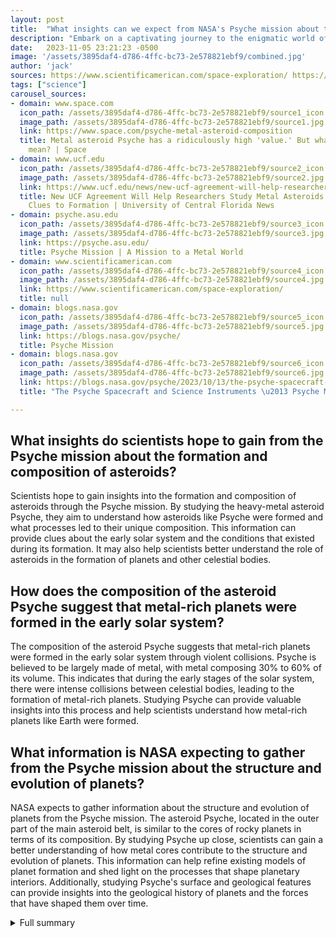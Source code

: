 ```yaml
---
layout: post
title:  "What insights can we expect from NASA's Psyche mission about the formation and composition of asteroids?"
description: "Embark on a captivating journey to the enigmatic world of Psyche, a heavy-metal asteroid that holds the key to understanding the formation and composition of asteroids. NASA's groundbreaking Psyche mission is set to revolutionize our knowledge of the solar system's origins."
date:   2023-11-05 23:21:23 -0500
image: '/assets/3895daf4-d786-4ffc-bc73-2e578821ebf9/combined.jpg'
author: 'jack'
sources: https://www.scientificamerican.com/space-exploration/ https://blogs.nasa.gov/psyche/ https://www.space.com/psyche-metal-asteroid-composition https://blogs.nasa.gov/psyche/2023/10/13/the-psyche-spacecraft-and-science-instruments/ https://www.ucf.edu/news/new-ucf-agreement-will-help-researchers-study-metal-asteroids-for-resources-clues-to-formation/ https://psyche.asu.edu/
tags: ["science"]
carousel_sources:
- domain: www.space.com
  icon_path: /assets/3895daf4-d786-4ffc-bc73-2e578821ebf9/source1_icon.jpg
  image_path: /assets/3895daf4-d786-4ffc-bc73-2e578821ebf9/source1.jpg
  link: https://www.space.com/psyche-metal-asteroid-composition
  title: Metal asteroid Psyche has a ridiculously high 'value.' But what does that
    mean? | Space
- domain: www.ucf.edu
  icon_path: /assets/3895daf4-d786-4ffc-bc73-2e578821ebf9/source2_icon.jpg
  image_path: /assets/3895daf4-d786-4ffc-bc73-2e578821ebf9/source2.jpg
  link: https://www.ucf.edu/news/new-ucf-agreement-will-help-researchers-study-metal-asteroids-for-resources-clues-to-formation/
  title: New UCF Agreement Will Help Researchers Study Metal Asteroids for Resources,
    Clues to Formation | University of Central Florida News
- domain: psyche.asu.edu
  icon_path: /assets/3895daf4-d786-4ffc-bc73-2e578821ebf9/source3_icon.jpg
  image_path: /assets/3895daf4-d786-4ffc-bc73-2e578821ebf9/source3.jpg
  link: https://psyche.asu.edu/
  title: Psyche Mission | A Mission to a Metal World
- domain: www.scientificamerican.com
  icon_path: /assets/3895daf4-d786-4ffc-bc73-2e578821ebf9/source4_icon.jpg
  image_path: /assets/3895daf4-d786-4ffc-bc73-2e578821ebf9/source4.jpg
  link: https://www.scientificamerican.com/space-exploration/
  title: null
- domain: blogs.nasa.gov
  icon_path: /assets/3895daf4-d786-4ffc-bc73-2e578821ebf9/source5_icon.jpg
  image_path: /assets/3895daf4-d786-4ffc-bc73-2e578821ebf9/source5.jpg
  link: https://blogs.nasa.gov/psyche/
  title: Psyche Mission
- domain: blogs.nasa.gov
  icon_path: /assets/3895daf4-d786-4ffc-bc73-2e578821ebf9/source6_icon.jpg
  image_path: /assets/3895daf4-d786-4ffc-bc73-2e578821ebf9/source6.jpg
  link: https://blogs.nasa.gov/psyche/2023/10/13/the-psyche-spacecraft-and-science-instruments/
  title: "The Psyche Spacecraft and Science Instruments \u2013 Psyche Mission"

---
```


## What insights do scientists hope to gain from the Psyche mission about the formation and composition of asteroids?
Scientists hope to gain insights into the formation and composition of asteroids through the Psyche mission. By studying the heavy-metal asteroid Psyche, they aim to understand how asteroids like Psyche were formed and what processes led to their unique composition. This information can provide clues about the early solar system and the conditions that existed during its formation. It may also help scientists better understand the role of asteroids in the formation of planets and other celestial bodies.

## How does the composition of the asteroid Psyche suggest that metal-rich planets were formed in the early solar system?
The composition of the asteroid Psyche suggests that metal-rich planets were formed in the early solar system through violent collisions. Psyche is believed to be largely made of metal, with metal composing 30% to 60% of its volume. This indicates that during the early stages of the solar system, there were intense collisions between celestial bodies, leading to the formation of metal-rich planets. Studying Psyche can provide valuable insights into this process and help scientists understand how metal-rich planets like Earth were formed.

## What information is NASA expecting to gather from the Psyche mission about the structure and evolution of planets?
NASA expects to gather information about the structure and evolution of planets from the Psyche mission. The asteroid Psyche, located in the outer part of the main asteroid belt, is similar to the cores of rocky planets in terms of its composition. By studying Psyche up close, scientists can gain a better understanding of how metal cores contribute to the structure and evolution of planets. This information can help refine existing models of planet formation and shed light on the processes that shape planetary interiors. Additionally, studying Psyche's surface and geological features can provide insights into the geological history of planets and the forces that have shaped them over time.



<details>
  <summary>Full summary</summary>
<p>NASA has launched the Psyche mission to study a heavy-metal asteroid named Psyche. This type of asteroid has never been observed up close before, so the mission is expected to provide valuable insights into the formation and composition of asteroids.</p>
<p>The journey of NASA's Psyche mission began with a successful launch on [date]. The launch, initially delayed due to unfavorable weather conditions, was rescheduled for 10:19 a.m. With a 40% favorable weather prediction, NASA and SpaceX changed the target launch time to 10:16 a.m. The public was able to enjoy virtual activities organized by NASA leading up to the launch.</p>
<p>The Psyche spacecraft, ready to embark on its historic mission, is equipped with Deep Space Optical Communications (DSOC) technology to test optical communications beyond the Moon. With solar arrays deployed, the spacecraft is about the size of a tennis court. Many crucial components, including the main computer, flight software, fault-protection systems, and telecommunications systems, were provided by JPL in Southern California.</p>
<p>Upon reaching the heavy-metal asteroid Psyche in 2029, the spacecraft will capture and transmit images back to Earth. Psyche, the size of Massachusetts and shaped like a potato, is believed to be largely made of metal, making it a unique world to explore. This will be NASA's first close encounter with a world containing a metal surface.</p>
<p>Scientists are eager to uncover the secrets of Psyche's formation and composition. Radar observations and measurements of thermal inertia have determined that the asteroid is likely made of a mixture of rock and metal, with metal composing 30% to 60% of its volume. The composition of Psyche's surface suggests that violent collisions in the early solar system led to the formation of metal-rich planets.</p>
<p>The asteroid Psyche, located in the outer part of the main asteroid belt between Mars and Jupiter, is like an exposed version of what lies at the cores of rocky planets. It is the largest metallic asteroid and is expected to provide significant information about planetary cores. The mission aims to shed light on how metal cores contribute to the structure and evolution of planets.</p>
<p>The probe itself, bearing the name of the asteroid it explores, will not return a sample of the asteroid due to uncertainties about its surface. However, the data and images gathered by the Psyche spacecraft will undoubtedly revolutionize our understanding of asteroids and planetary formation.</p>
<p>In conclusion, NASA's Psyche mission represents an exciting journey to unlock the mysteries of a heavy-metal asteroid. With its innovative technology and scientific objectives, this mission has the potential to reshape our knowledge of the solar system's formation and composition. Stay tuned for more updates on the Psyche mission as it explores the enigmatic world of Psyche, the metallic giant in our cosmic neighborhood.</p>
</details>
